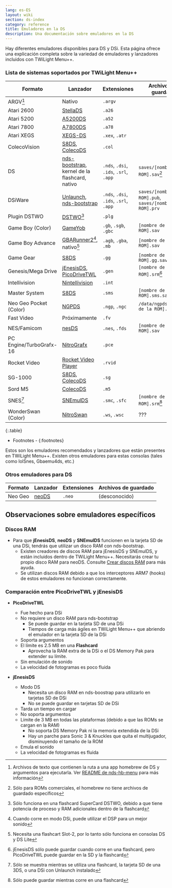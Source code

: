 ```yaml
---
lang: es-ES
layout: wiki
section: ds-index
category: reference
title: Emuladores en la DS
description: Una documentación sobre emuladores en la DS
---
```


Hay diferentes emuladores disponibles para DS y DSi. Esta página ofrece una explicación completa sobre la variedad de emuladores y lanzadores incluidos con TWiLight Menu++.

### Lista de sistemas soportados por TWiLight Menu++

| Formato                 | Lanzador                                               | Extensiones                            | Archivos de guardado                                           |
| ----------------------- | ------------------------------------------------------ | -------------------------------------- | -------------------------------------------------------------- |
| ARGV[^1]                | Nativo                                                 | `.argv`                                |                                                                |
| Atari 2600              | [StellaDS][stellads]                                   | `.a26`                                 |                                                                |
| Atari 5200              | [A5200DS][a5200ds]                                     | `.a52`                                 |                                                                |
| Atari 7800              | [A7800DS][a7800ds]                                     | `.a78`                                 |                                                                |
| Atari XEGS              | [XEGS-DS][xegs-ds]                                     | `.xex`, `.atr`                         |                                                                |
| ColecoVision            | [S8DS][s8ds], [ColecoDS][colecods]                     | `.col`                                 |                                                                |
| DS                      | [nds-bootstrap][ndsbs], kernel de la flashcard, nativo | `.nds`, `.dsi`, `.ids`, `.srl`, `.app` | `saves/[nombre de la ROM].sav`[^2]                             |
| DSiWare                 | [Unlaunch][unlaunch], [nds-bootstrap][ndsbs]           | `.nds`, `.dsi`, `.ids`, `.srl`, `.app` | `saves/[nombre de la ROM].pub`, `saves/[nombre de la ROM].prv` |
| Plugin DSTWO            | [DSTWO][dstwo][^3]                                     | `.plg`                                 |                                                                |
| Game Boy (Color)        | [GameYob][gameyob]                                     | `.gb`, `.sgb`, `.gbc`                  | `[nombre de la ROM].sav`                                       |
| Game Boy Advance        | [GBARunner2][gbarunner2][^4], nativo[^5]               | `.agb`, `.gba`, `.mb`                  | `[nombre de la ROM].sav`                                       |
| Game Gear               | [S8DS][s8ds]                                           | `.gg`                                  | `[nombre de la ROM].gg.sav`                                    |
| Genesis/Mega Drive      | [jEnesisDS][jenesis], [PicoDriveTWL][pdtwl]            | `.gen`                                 | `[nombre de la ROM].srm`[^6]                                   |
| Intellivision           | [Nintellivision][nintellivision]                       | `.int`                                 |                                                                |
| Master System           | [S8DS][s8ds]                                           | `.sms`                                 | `[nombre de la ROM].sms.sav`                                   |
| Neo Geo Pocket (Color)  | [NGPDS][ngpds]                                         | `.ngp`, `.ngc`                         | `/data/ngpds/[nombre de la ROM].ngp.fla`                       |
| Fast Video              | Próximamente                                           | `.fv`                                  |                                                                |
| NES/Famicom             | [nesDS][nesds]                                         | `.nes`, `.fds`                         | `[nombre de la ROM].sav`                                       |
| PC Engine/TurboGrafx-16 | [NitroGrafx][nitrografx]                               | `.pce`                                 |                                                                |
| Rocket Video            | [Rocket Video Player][rvidplayer]                      | `.rvid`                                |                                                                |
| SG-1000                 | [S8DS][s8ds], [ColecoDS][colecods]                     | `.sg`                                  |                                                                |
| Sord M5                 | [ColecoDS][colecods]                                   | `.m5`                                  |                                                                |
| SNES[^7]                | [SNEmulDS][snemulds]                                   | `.smc`, `.sfc`                         | `[nombre de la ROM].srm`[^8]                                   |
| WonderSwan (Color)      | [NitroSwan][nitroswan]                                 | `.ws`, `.wsc`                          | ???                                                            |
{:.table}

- Footnotes -
{:footnotes}

Estos son los emuladores recomendados y lanzadores que están presentes en TWiLight Menu++. Existen otros emuladores para estas consolas (tales como lolSnes, Gbaemu4ds, etc.)

### Otros emuladores para DS

| Formato | Lanzador       | Extensiones | Archivos de guardado |
| ------- | -------------- | ----------- | -------------------- |
| Neo Geo | [neoDS][neods] | `.neo`      | (desconocido)        |

## Observaciones sobre emuladores específicos
### Discos RAM
- Para que **jEnesisDS**, **neoDS** y **SNEmulDS** funcionen en la tarjeta SD de una DSi, tendrás que utilizar un disco RAM con nds-bootstrap.
   - Existen creadores de discos RAM para jEnesisDS y SNEmulDS, y están incluidos dentro de TWiLight Menu++. Necesitarás crear tu propio disco RAM para neoDS. Consulte [Crear discos RAM](../twilightmenu/creating-ram-disks) para más ayuda.
   - Se utilizan discos RAM debido a que los interceptores ARM7 (hooks) de estos emuladores no funcionan correctamente.

### Comparación entre PicoDriveTWL y jEnesisDS
- **PicoDriveTWL**
   - Fue hecho para DSi
   - No requiere un disco RAM para nds-bootstrap
      - Se puede guardar en la tarjeta SD de una DSi
      - Tiempos de carga más ágiles en TWiLight Menu++ que abriendo el emulador en la tarjeta SD de la DSi
   - Soporta argumentos
   - El límite es 2.5 MB en una **Flashcard**
      - Aprovecha la RAM extra de la DSi o el DS Memory Pak para extender su límite.
   - Sin emulación de sonido
   - La velocidad de fotogramas es poco fluida

- **jEnesisDS**
   - Modo DS
      - Necesita un disco RAM en nds-boostrap para utilizarlo en tarjetas SD de DSi
      - No se puede guardar en tarjetas SD de DSi
   - Tarda un tiempo en cargar
   - No soporta argumentos
   - Límite de 3 MB en todas las plataformas (debido a que las ROMs se cargan en la RAM)
      - No soporta DS Memory Pak ni la memoria extendida de la DSi
      - Hay un parche para Sonic 3 & Knuckles que quita el multijugador, disminuyendo el tamaño de la ROM
   - Emula el sonido
   - La velocidad de fotogramas es fluida


<!-- Links for tables -->
[^1]: Archivos de texto que contienen la ruta a una app homebrew de DS y argumentos para ejecutarla. Ver [README de nds-hb-menu](https://github.com/devkitPro/nds-hb-menu#passing-arguments) para más información
[^2]: Sólo para ROMs comerciales, el homebrew no tiene archivos de guardado específicos
[^3]: Sólo funciona en una flashcard SuperCard DSTWO, debido a que tiene potencia de proceso y RAM adicionales dentro de la flashcard
[^4]: Cuando corre en modo DSi, puede utilizar el DSP para un mejor sonido
[^5]: Necesita una flashcart Slot-2, por lo tanto sólo funciona en consolas DS y DS Lite
[^6]: jEnesisDS sólo puede guardar cuando corre en una flashcard, pero PicoDriveTWL puede guardar en la SD y la flashcard
[^7]: Sólo se muestra mientras se utiliza una flashcard, la tarjeta SD de una 3DS, o una DSi con Unlaunch instalado
[^8]: Sólo puede guardar mientras corre en una flashcard

[a5200ds]: https://github.com/wavemotion-dave/A5200DS
[a7800ds]: https://github.com/wavemotion-dave/A7800DS
[colecods]: https://github.com/wavemotion-dave/ColecoDS
[dstwo]: http://eng.supercard.sc
[gameyob]: https://github.com/Drenn1/GameYob
[gbarunner2]: https://github.com/Gericom/GBARunner2
[jenesis]: https://www.gamebrew.org/wiki/JEnesisDS
[ndsbs]: https://github.com/DS-Homebrew/nds-bootstrap
[nesds]: https://github.com/DS-Homebrew/NesDS
[ngpds]: https://github.com/FluBBaOfWard/NGPDS
[nitrografx]: https://www.gamebrew.org/wiki/NitroGrafx
[nitroswan]: https://github.com/FluBBaOfWard/NitroSwan
[pdtwl]: https://github.com/DS-Homebrew/PicoDriveTWL
[rvidplayer]: https://gbatemp.net/threads/539163
[s8ds]: https://github.com/FluBBaOfWard/S8DS
[snemulds]: https://www.gamebrew.org/wiki/SNEmulDS
[stellads]: https://github.com/wavemotion-dave/StellaDS
[unlaunch]: https://problemkaputt.de/unlaunch.htm
[xegs-ds]: https://github.com/wavemotion-dave/XEGS-DS
[neods]: https://www.gamebrew.org/wiki/NeoDS
[nintellivision]: https://github.com/wavemotion-dave/NINTV-DS
